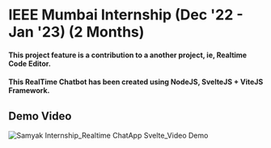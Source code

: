 # IEEE Mumbai Internship (Dec '22 - Jan '23) (2 Months)

#### This project feature is a contribution to a another project, ie, Realtime Code Editor. 
#### This RealTime Chatbot has been created using NodeJS, SvelteJS + ViteJS Framework.

## Demo Video

![Samyak Internship_Realtime ChatApp Svelte_Video Demo](https://user-images.githubusercontent.com/62803746/212531403-3625535d-1959-4b2f-9eab-951728464b01.gif)
